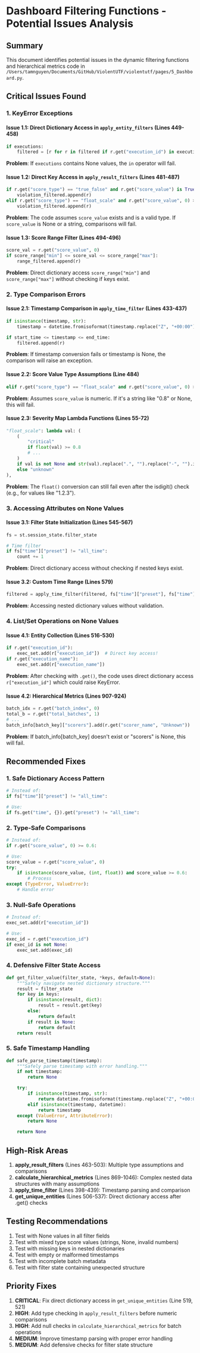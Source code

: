 # Dashboard Filtering Functions - Potential Issues Analysis

## Summary
This document identifies potential issues in the dynamic filtering functions and hierarchical metrics code in `/Users/tamnguyen/Documents/GitHub/ViolentUTF/violentutf/pages/5_Dashboard.py`.

## Critical Issues Found

### 1. KeyError Exceptions

#### Issue 1.1: Direct Dictionary Access in `apply_entity_filters` (Lines 449-458)
```python
if executions:
    filtered = [r for r in filtered if r.get("execution_id") in executions or r.get("execution_name") in executions]
```
**Problem**: If `executions` contains None values, the `in` operator will fail.

#### Issue 1.2: Direct Key Access in `apply_result_filters` (Lines 481-487)
```python
if r.get("score_type") == "true_false" and r.get("score_value") is True:
    violation_filtered.append(r)
elif r.get("score_type") == "float_scale" and r.get("score_value", 0) >= 0.6:
    violation_filtered.append(r)
```
**Problem**: The code assumes `score_value` exists and is a valid type. If `score_value` is None or a string, comparisons will fail.

#### Issue 1.3: Score Range Filter (Lines 494-496)
```python
score_val = r.get("score_value", 0)
if score_range["min"] <= score_val <= score_range["max"]:
    range_filtered.append(r)
```
**Problem**: Direct dictionary access `score_range["min"]` and `score_range["max"]` without checking if keys exist.

### 2. Type Comparison Errors

#### Issue 2.1: Timestamp Comparison in `apply_time_filter` (Lines 433-437)
```python
if isinstance(timestamp, str):
    timestamp = datetime.fromisoformat(timestamp.replace("Z", "+00:00"))

if start_time <= timestamp <= end_time:
    filtered.append(r)
```
**Problem**: If timestamp conversion fails or timestamp is None, the comparison will raise an exception.

#### Issue 2.2: Score Value Type Assumptions (Line 484)
```python
elif r.get("score_type") == "float_scale" and r.get("score_value", 0) >= 0.6:
```
**Problem**: Assumes `score_value` is numeric. If it's a string like "0.8" or None, this will fail.

#### Issue 2.3: Severity Map Lambda Functions (Lines 55-72)
```python
"float_scale": lambda val: (
    (
        "critical"
        if float(val) >= 0.8
        # ...
    )
    if val is not None and str(val).replace(".", "").replace("-", "").isdigit()
    else "unknown"
),
```
**Problem**: The `float()` conversion can still fail even after the isdigit() check (e.g., for values like "1.2.3").

### 3. Accessing Attributes on None Values

#### Issue 3.1: Filter State Initialization (Lines 545-567)
```python
fs = st.session_state.filter_state

# Time filter
if fs["time"]["preset"] != "all_time":
    count += 1
```
**Problem**: Direct dictionary access without checking if nested keys exist.

#### Issue 3.2: Custom Time Range (Lines 579)
```python
filtered = apply_time_filter(filtered, fs["time"]["preset"], fs["time"]["custom_start"], fs["time"]["custom_end"])
```
**Problem**: Accessing nested dictionary values without validation.

### 4. List/Set Operations on None Values

#### Issue 4.1: Entity Collection (Lines 516-530)
```python
if r.get("execution_id"):
    exec_set.add(r["execution_id"])  # Direct key access!
if r.get("execution_name"):
    exec_set.add(r["execution_name"])
```
**Problem**: After checking with `.get()`, the code uses direct dictionary access `r["execution_id"]` which could raise KeyError.

#### Issue 4.2: Hierarchical Metrics (Lines 907-924)
```python
batch_idx = r.get("batch_index", 0)
total_b = r.get("total_batches", 1)
# ...
batch_info[batch_key]["scorers"].add(r.get("scorer_name", "Unknown"))
```
**Problem**: If batch_info[batch_key] doesn't exist or "scorers" is None, this will fail.

## Recommended Fixes

### 1. Safe Dictionary Access Pattern
```python
# Instead of:
if fs["time"]["preset"] != "all_time":

# Use:
if fs.get("time", {}).get("preset") != "all_time":
```

### 2. Type-Safe Comparisons
```python
# Instead of:
if r.get("score_value", 0) >= 0.6:

# Use:
score_value = r.get("score_value", 0)
try:
    if isinstance(score_value, (int, float)) and score_value >= 0.6:
        # Process
except (TypeError, ValueError):
    # Handle error
```

### 3. Null-Safe Operations
```python
# Instead of:
exec_set.add(r["execution_id"])

# Use:
exec_id = r.get("execution_id")
if exec_id is not None:
    exec_set.add(exec_id)
```

### 4. Defensive Filter State Access
```python
def get_filter_value(filter_state, *keys, default=None):
    """Safely navigate nested dictionary structure."""
    result = filter_state
    for key in keys:
        if isinstance(result, dict):
            result = result.get(key)
        else:
            return default
        if result is None:
            return default
    return result
```

### 5. Safe Timestamp Handling
```python
def safe_parse_timestamp(timestamp):
    """Safely parse timestamp with error handling."""
    if not timestamp:
        return None

    try:
        if isinstance(timestamp, str):
            return datetime.fromisoformat(timestamp.replace("Z", "+00:00"))
        elif isinstance(timestamp, datetime):
            return timestamp
    except (ValueError, AttributeError):
        return None

    return None
```

## High-Risk Areas

1. **apply_result_filters** (Lines 463-503): Multiple type assumptions and comparisons
2. **calculate_hierarchical_metrics** (Lines 869-1046): Complex nested data structures with many assumptions
3. **apply_time_filter** (Lines 398-439): Timestamp parsing and comparison
4. **get_unique_entities** (Lines 506-537): Direct dictionary access after .get() checks

## Testing Recommendations

1. Test with None values in all filter fields
2. Test with mixed type score values (strings, None, invalid numbers)
3. Test with missing keys in nested dictionaries
4. Test with empty or malformed timestamps
5. Test with incomplete batch metadata
6. Test with filter state containing unexpected structure

## Priority Fixes

1. **CRITICAL**: Fix direct dictionary access in `get_unique_entities` (Line 519, 521)
2. **HIGH**: Add type checking in `apply_result_filters` before numeric comparisons
3. **HIGH**: Add null checks in `calculate_hierarchical_metrics` for batch operations
4. **MEDIUM**: Improve timestamp parsing with proper error handling
5. **MEDIUM**: Add defensive checks for filter state structure
